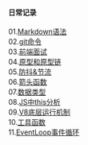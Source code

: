 #### 日常记录
01.[Markdown语法](https://github.com/YongSheng511/note/issues/1)<br>
02.[git命令](https://github.com/YongSheng511/note/issues/2)<br>
03.[前端面试](https://github.com/YongSheng511/note/issues/3)<br>
04.[原型和原型链](https://github.com/YongSheng511/note/issues/4)<br>
05.[防抖&节流](https://github.com/YongSheng511/note/issues/5)<br>
06.[箭头函数](https://github.com/YongSheng511/note/issues/7)<br>
07.[数据类型](https://github.com/Asever6/note/issues/8)<br>
08.[JS中this分析](https://github.com/Asever6/note/issues/9)<br>
09.[V8底层运行机制](https://github.com/Asever6/note/issues/10)<br>
10.[工具函数](https://github.com/Asever6/note/issues/11)<br>
11.[EventLoop事件循环](https://github.com/Asever6/note/issues/12)<br>
